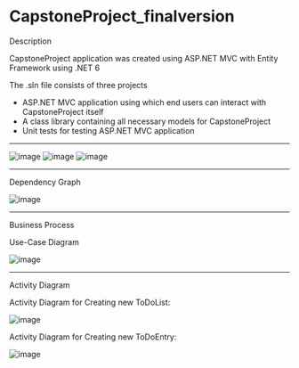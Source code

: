 # CapstoneProject_finalversion
Description

CapstoneProject application was created using ASP.NET MVC with Entity Framework using .NET 6

The .sln file consists of three projects

- ASP.NET MVC application using which end users can interact with CapstoneProject itself
- A class library containing all necessary models for CapstoneProject
- Unit tests for testing ASP.NET MVC application

-----------------------------------------------------------------------------------------------------------------------------------------------------------------------

![image](https://user-images.githubusercontent.com/73644303/204552156-1b3ace89-4ac1-488e-b7a2-273e9d6e689c.png)
![image](https://user-images.githubusercontent.com/73644303/204552309-1a040879-f49d-47cd-b843-d27d1f3d59af.png)
![image](https://user-images.githubusercontent.com/73644303/204552508-a14fba64-d94a-47a6-81e7-1917eb0dfbeb.png)

-----------------------------------------------------------------------------------------------------------------------------------------------------------------------

Dependency Graph

![image](https://user-images.githubusercontent.com/73644303/204559545-4f69f88a-29f3-46c1-ac1c-589e35766210.png)

-----------------------------------------------------------------------------------------------------------------------------------------------------------------------

Business Process

Use-Case Diagram

![image](https://user-images.githubusercontent.com/73644303/204572729-e6640aaa-7d24-414c-8dea-0940fb17daea.png)

-----------------------------------------------------------------------------------------------------------------------------------------------------------------------

Activity Diagram

Activity Diagram for Creating new ToDoList:

![image](https://user-images.githubusercontent.com/73644303/204565500-3389afe3-7dc3-4db5-9c1a-31d2e8e79d12.png)

Activity Diagram for Creating new ToDoEntry:

![image](https://user-images.githubusercontent.com/73644303/204567244-4891508c-ffe4-416f-8c3f-230c39036fb8.png)

